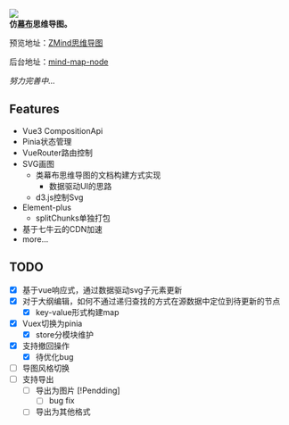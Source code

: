 ![](https://cdn.kimjisoo.cn/pic/logo.png)  
**仿[幕布](https://mubu.com)思维导图。**

预览地址：[ZMind思维导图](https://map.kimjisoo.cn)

后台地址：[mind-map-node](https://github.com/zyascend/mind-map-node)

*努力完善中...*

## Features
- Vue3 CompositionApi
- Pinia状态管理
- VueRouter路由控制
- SVG画图
  - 类幕布思维导图的文档构建方式实现
    - 数据驱动UI的思路
  - d3.js控制Svg
- Element-plus
  - splitChunks单独打包
- 基于七牛云的CDN加速
- more...

## TODO
- [x] 基于vue响应式，通过数据驱动svg子元素更新
- [x] 对于大纲编辑，如何不通过递归查找的方式在源数据中定位到待更新的节点
  - [x] key-value形式构建map
- [x] Vuex切换为pinia
  - [x] store分模块维护
- [x] 支持撤回操作
  - [x] 待优化bug
- [ ] 导图风格切换
- [ ] 支持导出
  - [ ] 导出为图片 [!Pendding]
    - [ ] bug fix
  - [ ] 导出为其他格式
